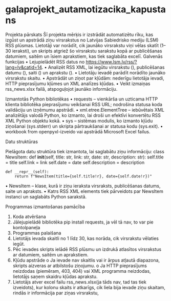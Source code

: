 # galaprojekt_autamotizacika_kapustans
Projekta pārskats
Šī projekta mērķis ir izstrādāt automatizētu rīku, kas izgūst un apstrādā ziņu virsrakstus no Latvijas Sabiedrisko mediju (LSM) RSS plūsmas. Lietotāji var norādīt, cik jaunāko virsrakstu viņi vēlas skatīt (1–30 ieraksti), un skripts atgriež šo virsrakstu sarakstu kopā ar publicēšanas datumiem, saitēm un īsiem aprakstiem, kas tiek saglabāta excelī.
Galvenās funkcijas
•	Lejupielādēt RSS datus no https://www.lsm.lv/rss/?lang=lv&catid=14.
•	Analizēt RSS XML, lai iegūtu virsrakstu (), publicēšanas datumu (), saiti () un aprakstu ().
•	Lietotāju ievadē parādīt norādīto jaunāko virsrakstu skaitu.
•	Apstrādāt un ziņot par kļūdām: nederīgu lietotāja ievadi, HTTP pieprasījumu kļūmes un XML analīzes kļūdas.
•	Veikt izmaiņas rss_news.xlsx failā, atspoguļojot jaunāko informāciju.


Izmantotās Python bibliotēkas
•	requests – vienkārša un uzticama HTTP klienta bibliotēka pieprasījumu veikšanai RSS URL; nodrošina statusa koda validāciju un izņēmumu apstrādi.
•	xml.etree.ElementTree – iebūvētais XML analizētājs valodā Python, ko izmanto, lai droši un efektīvi konvertētu RSS XML Python objektu kokā.
•	sys – sistēmas modulis, ko izmanto kļūdu ziņošanai (sys.stderr) un skripta pārtraukšanai ar statusa kodu (sys.exit).
•	workbook from openpyxl-izveido vai apstrādā Microsoft Excel failus.

Datu struktūras

Pielāgota datu struktūra tiek izmantota, lai saglabātu ziņu informāciju:
class NewsItem:
    def __init__(self, title: str, link: str, date: str, description: str):
        self.title = title
        self.link = link
        self.date = date
        self.description = description

    def __repr__(self):
        return f"NewsItem(title={self.title!r}, date={self.date!r})"
•	NewsItem – klase, kurā ir ziņu ieraksta virsraksts, publicēšanas datums, saite un apraksts.
•	Katrs RSS XML elements <item> tiek pārveidots par NewsItem instanci un saglabāts Python sarakstā.

Programmas izmantošanas pamācība
1.	Koda atvēršana
2.	Jālejupielādē bibliotēka pip install requests, ja vēl tā nav, to var pie kontolpaneļa
3.	Programmas palaišana
4.	Lietotājs ievada skaitli no 1 līdz 30, kas norāda, cik virsrakstu vēlaties iegūt.
5.	Pēc ievades skripts ielādē RSS plūsmu un izdrukā atlasītos virsrakstus ar datumiem, saitēm un aprakstiem.
6.	Kļūdu apstrāde
o	Ja ievade nav skaitlis vai ir ārpus atļautā diapazona, skripts aizveras ar atbilstošu ziņojumu.
o	Ja HTTP pieprasījums neizdodas (piemēram, 403, 404) vai XML programma neizdodas, lietotājs saņem skaidru kļūdas aprakstu.
7.	Lietotājs atver excel failu rss_news.xlsx(ja tāds nav, tad tas tiek izveidots), kur kolonu skaits ir atkarīgs, cik liela bija ievade ziņu skaitam, rindās ir informācija par ziņas virsrakstu, 


